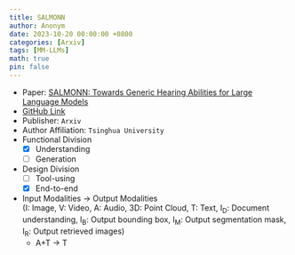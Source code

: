 ```yaml
---
title: SALMONN
author: Anonym
date: 2023-10-20 00:00:00 +0800
categories: [Arxiv]
tags: [MM-LLMs]
math: true
pin: false
---
```


- Paper: [SALMONN: Towards Generic Hearing Abilities for Large Language Models](https://arxiv.org/abs/2310.13289)
- [GitHub Link](https://github.com/bytedance/SALMONN)
- Publisher: `Arxiv`
- Author Affiliation: `Tsinghua University`
- Functional Division
  + [x] Understanding
  + [ ] Generation
- Design Division
  + [ ] Tool-using
  + [x] End-to-end
- Input Modalities $\rightarrow$ Output Modalities <br />(I: Image, V: Video, A: Audio, 3D: Point Cloud, T: Text, I<sub>D</sub>: Document understanding, I<sub>B</sub>: Output bounding box, I<sub>M</sub>: Output segmentation mask, I<sub>R</sub>: Output retrieved images)
  + A+T $\rightarrow$ T

